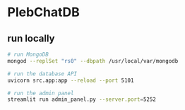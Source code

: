 # PlebChatDB


## run locally

```sh
# run MongoDB
mongod --replSet "rs0" --dbpath /usr/local/var/mongodb

# run the database API
uvicorn src.app:app --reload --port 5101

# run the admin panel
streamlit run admin_panel.py --server.port=5252
```
